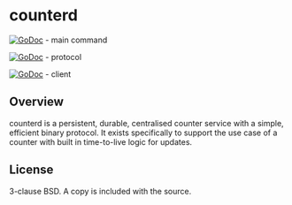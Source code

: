 counterd
========

[![GoDoc](https://godoc.org/fknsrs.biz/p/counterd?status.svg)](https://godoc.org/fknsrs.biz/p/counterd) - main command

[![GoDoc](https://godoc.org/fknsrs.biz/p/counterd/types?status.svg)](https://godoc.org/fknsrs.biz/p/counterd/types) - protocol

[![GoDoc](https://godoc.org/fknsrs.biz/p/counterd/client?status.svg)](https://godoc.org/fknsrs.biz/p/counterd/client) - client

Overview
--------

counterd is a persistent, durable, centralised counter service with a simple,
efficient binary protocol. It exists specifically to support the use case of a
counter with built in time-to-live logic for updates.

License
-------

3-clause BSD. A copy is included with the source.
